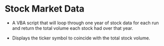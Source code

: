 # Stock Market Data

* A VBA script that will loop through one year of stock data for each run and return the total volume each stock had over that year.

* Displays the ticker symbol to coincide with the total stock volume.
